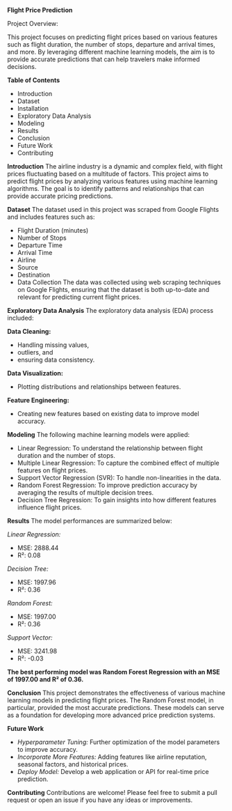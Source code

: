 **Flight Price Prediction**

Project Overview:

This project focuses on predicting flight prices based on various features such as flight duration, the number of stops, departure and arrival times, and more. By leveraging different machine learning models, the aim is to provide accurate predictions that can help travelers make informed decisions.

**Table of Contents**
- Introduction
- Dataset
- Installation
- Exploratory Data Analysis
- Modeling
- Results
- Conclusion
- Future Work
- Contributing

**Introduction**
The airline industry is a dynamic and complex field, with flight prices fluctuating based on a multitude of factors. This project aims to predict flight prices by analyzing various features using machine learning algorithms. The goal is to identify patterns and relationships that can provide accurate pricing predictions.


**Dataset**
The dataset used in this project was scraped from Google Flights and includes features such as:

- Flight Duration (minutes)
- Number of Stops
- Departure Time
- Arrival Time
- Airline
- Source
- Destination
- Data Collection
The data was collected using web scraping techniques on Google Flights, ensuring that the dataset is both up-to-date and relevant for predicting current flight prices.

**Exploratory Data Analysis**
The exploratory data analysis (EDA) process included:

**Data Cleaning:**
  - Handling missing values,
  - outliers, and
  - ensuring data consistency.
  
**Data Visualization:**
  - Plotting distributions and relationships between features.
    
**Feature Engineering:**
  - Creating new features based on existing data to improve model accuracy.
    
**Modeling**
The following machine learning models were applied:

- Linear Regression: To understand the relationship between flight duration and the number of stops.
- Multiple Linear Regression: To capture the combined effect of multiple features on flight prices.
- Support Vector Regression (SVR): To handle non-linearities in the data.
- Random Forest Regression: To improve prediction accuracy by averaging the results of multiple decision trees.
- Decision Tree Regression: To gain insights into how different features influence flight prices.
  
**Results**
The model performances are summarized below:

_Linear Regression:_
* MSE: 2888.44
* R²: 0.08
  
_Decision Tree:_
* MSE: 1997.96
* R²: 0.36
  
_Random Forest:_
* MSE: 1997.00
* R²: 0.36
  
_Support Vector:_
* MSE: 3241.98
* R²: -0.03
  
**The best performing model was Random Forest Regression with an MSE of 1997.00 and R² of 0.36.**
  
**Conclusion**
This project demonstrates the effectiveness of various machine learning models in predicting flight prices. The Random Forest model, in particular, provided the most accurate predictions. These models can serve as a foundation for developing more advanced price prediction systems.

**Future Work**

* _Hyperparameter Tuning:_ Further optimization of the model parameters to improve accuracy.
* _Incorporate More Features:_ Adding features like airline reputation, seasonal factors, and historical prices.
* _Deploy Model:_ Develop a web application or API for real-time price prediction.
  

**Contributing**
Contributions are welcome! Please feel free to submit a pull request or open an issue if you have any ideas or improvements.
